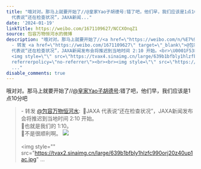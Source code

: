 ```yaml
---
title: "哦对对。那马上就要开始了//@皇家Yao子胡德号:错了吧，他们早，我们应该是1点10分吧 - 转发 @包容万物恒河水:&ensp;\U0001F53BJAXA
  代表说“还在检查状况”，JAXA新闻..."
date: '2024-01-19'
linkTitle: https://weibo.com/1671109627/NCCXOnqZ1
source: 包容万物恒河水的微博
description: "哦对对。那马上就要开始了//<a href=\"https://weibo.com/n/%E7%9A%87%E5%AE%B6Yao%E5%AD%90%E8%83%A1%E5%BE%B7%E5%8F%B7\">@皇家Yao子胡德号</a>:错了吧，他们早，我们应该是1点10分吧<br><blockquote>
  - 转发 <a href=\"https://weibo.com/1671109627\" target=\"_blank\">@包容万物恒河水</a>: \U0001F53BJAXA
  代表说“还在检查状况”，JAXA新闻发布会将推迟到当地时间 2:10 开始。<br>\U0001F53B也就是我们的 1:10。<br>\U0001F53B不是很顺利啊。
  <img style=\"\" src=\"https://tvax4.sinaimg.cn/large/639b1bfbly1hlzfbxo42yj20ln0jw102.jpg\"
  referrerpolicy=\"no-referrer\"><br><br><img style=\"\" src=\"https://tvax2.sinaimg.cn/large/639b1bfbly1hlzfc990orj20z40up1ac.jpg\"
  ..."
disable_comments: true
---
```

哦对对。那马上就要开始了//<a href="https://weibo.com/n/%E7%9A%87%E5%AE%B6Yao%E5%AD%90%E8%83%A1%E5%BE%B7%E5%8F%B7">@皇家Yao子胡德号</a>:错了吧，他们早，我们应该是1点10分吧<br><blockquote> - 转发 <a href="https://weibo.com/1671109627" target="_blank">@包容万物恒河水</a>: 🔻JAXA 代表说“还在检查状况”，JAXA新闻发布会将推迟到当地时间 2:10 开始。<br>🔻也就是我们的 1:10。<br>🔻不是很顺利啊。 <img style="" src="https://tvax4.sinaimg.cn/large/639b1bfbly1hlzfbxo42yj20ln0jw102.jpg" referrerpolicy="no-referrer"><br><br><img style="" src="https://tvax2.sinaimg.cn/large/639b1bfbly1hlzfc990orj20z40up1ac.jpg" ...